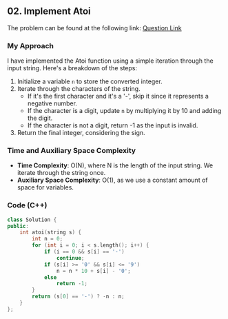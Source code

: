 ## 02. Implement Atoi
The problem can be found at the following link: [Question Link](https://www.geeksforgeeks.org/problems/implement-atoi/1)

### My Approach
I have implemented the Atoi function using a simple iteration through the input string. Here's a breakdown of the steps:

1. Initialize a variable `n` to store the converted integer.
2. Iterate through the characters of the string.
   - If it's the first character and it's a '-', skip it since it represents a negative number.
   - If the character is a digit, update `n` by multiplying it by 10 and adding the digit.
   - If the character is not a digit, return -1 as the input is invalid.
3. Return the final integer, considering the sign.

### Time and Auxiliary Space Complexity

- **Time Complexity**: O(N), where N is the length of the input string. We iterate through the string once.
- **Auxiliary Space Complexity**: O(1), as we use a constant amount of space for variables.

### Code (C++)
```cpp
class Solution {
public:
    int atoi(string s) {
        int n = 0; 
        for (int i = 0; i < s.length(); i++) {
            if (i == 0 && s[i] == '-') 
                continue;
            if (s[i] >= '0' && s[i] <= '9')
                n = n * 10 + s[i] - '0';
            else 
                return -1; 
        }
        return (s[0] == '-') ? -n : n;
    }
};
```
